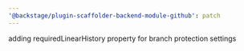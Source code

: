 ```yaml
---
'@backstage/plugin-scaffolder-backend-module-github': patch
---
```


adding requiredLinearHistory property for branch protection settings
